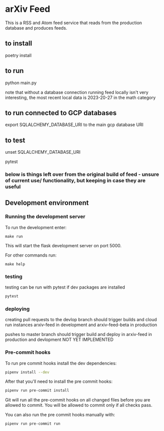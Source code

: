# arXiv Feed

This is a RSS and Atom feed service that reads from the production database and produces feeds.

## to install
poetry install

## to run
python main.py

note that without a database connection running feed locally isn't very interesting, the most recent local data is 2023-20-27 in the math category

## to run connected to GCP databases
export SQLALCHEMY_DATABASE_URI to the main gcp database URI

## to test
unset SQLALCHEMY_DATABASE_URI

pytest





### below is things left over from the original build of feed - unsure of current use/ functionality, but keeping in case they are useful

## Development environment

### Running the development server

To run the development enter:

```
make run
```

This will start the flask development server on port 5000.


For other commands run:

```
make help
```
### testing
testing can be run with pytest if dev packages are installed

```bash
pytest
```

### deploying
creating pull requests to the devlop branch should trigger builds and cloud run instances
arxiv-feed in development and arxiv-feed-beta in production

pushes to master branch should trigger build and deploy in arxiv-feed in production and devlopment NOT YET IMPLEMENTED

### Pre-commit hooks

To run pre commit hooks install the dev dependencies:

```bash
pipenv install --dev
```

After that you'll need to install the pre commit hooks:

```bash
pipenv run pre-commit install
```

Git will run all the pre-commit hooks on all changed files before you are
allowed to commit. You will be allowed to commit only if all checks pass.

You can also run the pre commit hooks manually with:

```bash
pipenv run pre-commit run
```